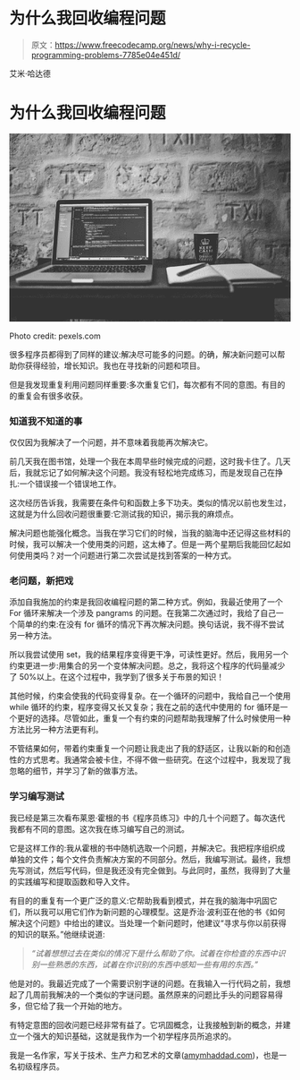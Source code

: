 # 为什么我回收编程问题

> 原文：<https://www.freecodecamp.org/news/why-i-recycle-programming-problems-7785e04e451d/>

艾米·哈达德

# 为什么我回收编程问题

![QLNKiFGk-RXzYgTPLjo7BYK23lFpDKh3idGg](img/700f81d2b9a0286610f530890f894640.png)

Photo credit: pexels.com

很多程序员都得到了同样的建议:解决尽可能多的问题。的确，解决新问题可以帮助你获得经验，增长知识。我也在寻找新的问题和项目。

但是我发现重复利用问题同样重要:多次重复它们，每次都有不同的意图。有目的的重复会有很多收获。

### 知道我不知道的事

仅仅因为我解决了一个问题，并不意味着我能再次解决它。

前几天我在图书馆，处理一个我在本周早些时候完成的问题，这时我卡住了。几天后，我就忘记了如何解决这个问题。我没有轻松地完成练习，而是发现自己在挣扎:一个错误接一个错误地工作。

这次经历告诉我，我需要在条件句和函数上多下功夫。类似的情况以前也发生过，这就是为什么回收问题很重要:它测试我的知识，揭示我的麻烦点。

解决问题也能强化概念。当我在学习它们的时候，当我的脑海中还记得这些材料的时候，我可以解决一个使用类的问题，这太棒了。但是一两个星期后我能回忆起如何使用类吗？对一个问题进行第二次尝试是找到答案的一种方式。

### 老问题，新把戏

添加自我施加的约束是我回收编程问题的第二种方式。例如，我最近使用了一个 For 循环来解决一个涉及 pangrams 的问题。在我第二次通过时，我给了自己一个简单的约束:在没有 for 循环的情况下再次解决问题。换句话说，我不得不尝试另一种方法。

所以我尝试使用 set，我的结果程序变得更干净，可读性更好。然后，我用另一个约束更进一步:用集合的另一个变体解决问题。总之，我将这个程序的代码量减少了 50%以上。在这个过程中，我学到了很多关于布景的知识！

其他时候，约束会使我的代码变得复杂。在一个循环的问题中，我给自己一个使用 while 循环的约束，程序变得又长又复杂；我在之前的迭代中使用的 for 循环是一个更好的选择。尽管如此，重复一个有约束的问题帮助我理解了什么时候使用一种方法比另一种方法更有利。

不管结果如何，带着约束重复一个问题让我走出了我的舒适区，让我以新的和创造性的方式思考。我通常会被卡住，不得不做一些研究。在这个过程中，我发现了我忽略的细节，并学习了新的做事方法。

### 学习编写测试

我已经是第三次看布莱恩·霍根的书《程序员练习》中的几十个问题了。每次迭代我都有不同的意图。这次我在练习编写自己的测试。

它是这样工作的:我从霍根的书中随机选取一个问题，并解决它。我把程序组织成单独的文件；每个文件负责解决方案的不同部分。然后，我编写测试。最终，我想先写测试，然后写代码，但是我还没有完全做到。与此同时，虽然，我得到了大量的实践编写和提取函数和导入文件。

有目的的重复有一个更广泛的意义:它帮助我看到模式，并在我的脑海中巩固它们，所以我可以用它们作为新问题的心理模型。这是乔治·波利亚在他的书《如何解决这个问题》中给出的建议。当处理一个新问题时，他建议“寻求与你以前获得的知识的联系。”他继续说道:

> *“试着想想过去在类似的情况下是什么帮助了你。试着在你检查的东西中识别一些熟悉的东西，试着在你识别的东西中感知一些有用的东西。”*

他是对的。我最近完成了一个需要识别字谜的问题。在我输入一行代码之前，我想起了几周前我解决的一个类似的字谜问题。虽然原来的问题比手头的问题容易得多，但它给了我一个开始的地方。

有特定意图的回收问题已经非常有益了。它巩固概念，让我接触到新的概念，并建立一个强大的知识基础，这就是我作为一个初学程序员所追求的。

我是一名作家，写关于技术、生产力和艺术的文章([amymhaddad.com](https://amymhaddad.com/))，也是一名初级程序员。